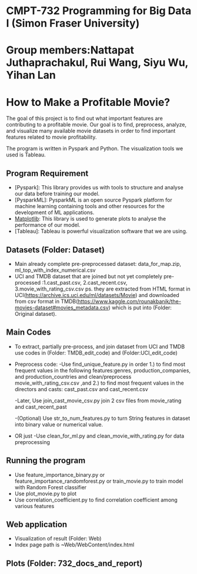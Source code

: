 # CMPT-732 Programming for Big Data I (Simon Fraser University)
# Group members:Nattapat Juthaprachakul, Rui Wang, Siyu Wu, Yihan Lan

# How to Make a Profitable Movie?
The goal of this project is to find out what important features are contributing to a profitable movie. Our goal is to find, preprocess, analyze, and visualize many available movie datasets in order to find important features related to movie profitability.  

The program is written in Pyspark and Python. The visualization tools we used is Tableau.


## Program Requirement
* [Pyspark]: This library provides us with tools to structure and analyse our data before training our model.
* [PysparkML]: PysparkML is an open source Pyspark platform for machine learning containing tools and other resources for the development of ML applications.
* [Matplotlib](https://matplotlib.org/): This library is used to generate plots to analyse the performance of our model.
* [Tableau]: Tableau is powerful visualization software that we are using.


## Datasets (Folder: Dataset)
* Main already complete pre-preprocessed dataset: data_for_map.zip, ml_top_with_index_numerical.csv
* UCI and TMDB dataset that are joined but not yet completely pre-processed :1.cast_past.csv, 2.cast_recent.csv, 3.movie_with_rating_csv.csv
ps. they are extracted from HTML format in UCI(https://archive.ics.uci.edu/ml/datasets/Movie) and downloaded from csv format in TMDB(https://www.kaggle.com/rounakbanik/the-movies-dataset#movies_metadata.csv) which is put into (Folder: Original dataset).


## Main Codes
* To extract, partially pre-process, and join dataset from UCI and TMDB use codes in (Folder: TMDB_edit_code) and (Folder:UCI_edit_code)
* Preprocess code:
  -Use find_unique_feature.py in order
  1.) to find most frequent values in the following features:genres, production_companies, and production_countries and clean/preprocess movie_with_rating_csv.csv ,and
  2.) to find most frequent values in the directors and casts: cast_past.csv and cast_recent.csv

  -Later, Use join_cast_movie_csv.py  join 2 csv files from movie_rating and cast_recent_past

  -(Optional) Use str_to_num_features.py to turn String features in dataset into binary value or numerical value.

*  OR just -Use clean_for_ml.py and clean_movie_with_rating.py for data preprocessing

## Running the program
* Use feature_importance_binary.py or feature_importance_randomforest.py or train_movie.py to train model with Random Forest classifier
* Use plot_movie.py to plot
* Use correlation_coefficient.py to find correlation coefficient among various features

## Web application
* Visualization of result  (Folder: Web)
* Index page path is ~Web/WebContent/index.html

## Plots (Folder: 732_docs_and_report)
